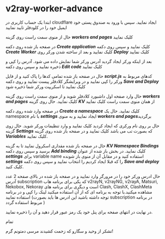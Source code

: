 # v2ray-worker-advance

ابتدا یک حساب کاربری در cloudflare ایجاد نمایید. سپس با ورود به صندوق پستی خود ایمیل خود را در کلودفلر تایید نمایید

حال از منوی سمت راست روی گزینه ***workers and pages*** کلیک نمایید

در صفحه باز شده روی دکمه ***Create application*** کلیک نمایید و سپس روی دکمه ***Create Worker*** کلیک نمایید و بعد از ساخته شدن ورکر روی ***Deploy*** کلیک نمایید

بعد از اینکه ورکر ایجاد گردید آدرس ورکر شما نمایش داده می شود. آدرس را کپی و ذخیره نمایید و سپس روی دکمه ***Edit code*** کلیک نمایید 

حال در صفحه باز شده تمامی کدها را پاک کنید و از فایل ***script.js*** کدهای مربوط به ورکر را کپی نمایید و در ویرایشگر کلادفلر پیست نمایید و روی دکمه ***Save and Deploy*** کلیک نمایید تا اسکریپت ورکر شما ذخیره شود

حال وارد صفحه اول داشبورد کلادفلر شوید و از منوی سمت راست روی گزینه ***workers and pages*** کلیک نمایید. حال روی گزینه ***KV*** از همان منوی سمت راست کلیک نمایید

در صفحه وارد شده روی دکمه ***Create a namespace*** کلیک نمایید. حال یک namespace با نام ***settings*** ایجاد نمایید و به منوی ***workers and pages***برگردید

حال بر روی نام ورکری که ایجاد کردید کلیک نمایید و وارد تنظیمات ورکر شوید. حال زوی گزینه ***Settings*** که بصورت تب می باشد کلیک نمایید و در صفحه باز شده روی گزینه ***Variables*** کلیک نمایید.

حال در صفحه باز شده مقداری اسکرول نمایید تا به گزینه ***KV Namespace Bindings*** برسید و سپس روی دکمه ***Add binding*** کلیک نمایید. در بخش باز شده از عنوان ***settings*** برای variable name استفاده کنید و در مقابل آن از منوی باز شونده ***settings*** را که قبلا ایجاد کردیم را انتخاب نمایید و سپس روی دکمه ***Save and deploy*** کلیک کنید.

حال ادرس ورکر خود را در مرورگر وارد نمایید و در صفحه باز شده در بالای صفحه 2 عدد آدرس subscription که یکی برای برنامه هاب v2rayN, v2rayNG, v2rayA, Matsuri, Nekobox, Nekoray است و دیگری برای برنامه های Clash, ClashX, ClashMeta مشاهده میکنید.با توجه به برنامه ای که از آن استفاده میکنید لینک را کپی و در برنامه استفاده نمایید (توجه داشته باشید این ادرس ها باید بصورت subscription در برنامه مربوط استفاده گردد )

در نهایت در انتهای صفحه برای پنل خود یک رمز عبور قرار دهید و آن را ذخیره نمایید.

تمام

تشکر از وحید و سگارو که زحمت کشیدند مرسی دمتونم گرم!




